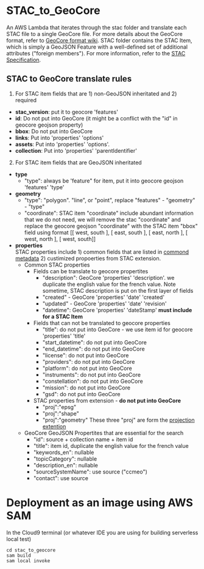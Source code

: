 # STAC_to_GeoCore
An AWS Lambda that iterates through the stac folder and translate each STAC file to a single GeoCore file. For more details about the GeoCore format, refer to [GeoCore format wiki](https://redmine.gcgeo.gc.ca/redmine/projects/geo-ca/wiki/Current_GeoCore_format). STAC folder contains the STAC Item, which is simply a GeoJSON Feature with a well-defined set of additional attributes ("foreign members"). For more information, refer to the [STAC Specification](https://github.com/radiantearth/stac-spec). 

## STAC to GeoCore translate rules 

1. For STAC item fields that are 1) non-GeoJSON inheritated and 2) required  
 * **stac_version**: put it to geocore 'features' 
 * **id**: Do not put into GeoCore (it might be a conflict with the "id" in geocore geojson property)  
 * **bbox**: Do not put into GeoCore 
 * **links**: Put into 'properties' 'options'
 * **assets**: Put into 'properties' 'options'. 
 * **collection**: Put into 'properties' 'parentIdentifier' 
2. For STAC item fields that are GeoJSON inheritated 
 * **type**
     * "type": always be 'feature" for item, put it into geocore geojson 'features' 'type' 
 * **geometry**
     * "type": "polygon". "line", or "point", replace  "features" - "geometry" - "type" 
     * "coordinate": STAC item "coordinate" include abundant information that we do not need, we will remove the stac "coordinate" and replace the geocore geojson "coordinate" with the STAC item "bbox" field using format [[ west, south ], [ east, south ], [ east, north ], [ west, north ], [ west, south]] 
 * **properties**
 <br>STAC properties include 1) common fields that are listed in [commond metadata](https://github.com/radiantearth/stac-spec/blob/master/item-spec/common-metadata.md#instrument) 2) custimized propoerties from STAC extension. 
     * Common STAC properties 
         * Fields can be translate to geocore propertites 
             * "description": GeoCore 'properties' 'description'. we duplicate the english value for the french value. Note sometime, STAC description is put on the first layer of fields 
             * "created" - GeoCore 'properties' 'date' 'created'
             * "updated" - GeoCore 'properties' 'date' 'revision'
             * "datetime": GeoCore 'properties' 'dateStamp' **must include for a STAC Item**  
         * Fields that can not be translated to geocore properties 
             * "title": do not put into GeoCore - we use item id for geocore 'properties' 'title' 
             * "start_datetime": do not put into GeoCore 
             * "end_datetime": do not put into GeoCore
             * "license": do not put into GeoCore
             * "providers":  do not put into GeoCore
             * "platform": do not put into GeoCore
             * "instruments": do not put into GeoCore
             * "constellation": do not put into GeoCore
             * "mission": do not put into GeoCore
             * "gsd": do not put into GeoCore
         * STAC properties from extension - **do not put into GeoCore** 
             * "proj":"epsg"  
             * "proj":"shape" 
             * "proj":"geometry"  These three "proj" are form the [projection extention](https://github.com/stac-extensions/projection/)
     * GeoCore GeoJSON Propertites that are essential for the search
         * "id": source + collection name + item id
         * "title": item id, duplicate the english value for the french value
         * "keywords_en": nullable
         * "topicCategory": nullable
         * "description_en": nullable
         * "sourceSystemName": use source ("ccmeo") 
         * "contact": use source

# Deployment as an image using AWS SAM 
In the Cloud9 terminal (or whatever IDE you are using for building serverless local test)
```
cd stac_to_geocore
sam build 
sam local invoke
```